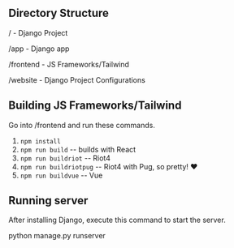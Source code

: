 ## Directory Structure

/ - Django Project

/app - Django app

/frontend - JS Frameworks/Tailwind

/website - Django Project Configurations

## Building JS Frameworks/Tailwind

Go into /frontend and run these commands.

1. `npm install`
2. `npm run build` -- builds with React
3. `npm run buildriot` -- Riot4
4. `npm run buildriotpug` -- Riot4 with Pug, so pretty! ♥
5. `npm run buildvue` -- Vue


## Running server

After installing Django, execute this command to start the server.

python manage.py runserver
